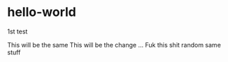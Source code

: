 # hello-world
1st test


This will be the same
This will be the change ...
Fuk this shit
random same stuff
